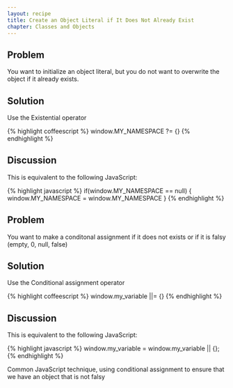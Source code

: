 ```yaml
---
layout: recipe
title: Create an Object Literal if It Does Not Already Exist
chapter: Classes and Objects
---
```

## Problem

You want to initialize an object literal, but you do not want to overwrite the object if it already exists.

## Solution

Use the Existential operator

{% highlight coffeescript %}
window.MY_NAMESPACE ?= {}
{% endhighlight %}

## Discussion

This is equivalent to the following JavaScript:

{% highlight javascript %}
if(window.MY_NAMESPACE == null) {
  window.MY_NAMESPACE = window.MY_NAMESPACE
}
{% endhighlight %}

## Problem

You want to make a conditonal assignment if it does not exists or if it is falsy (empty, 0, null, false)

## Solution

Use the Conditional assignment operator

{% highlight coffeescript %}
window.my_variable ||= {}
{% endhighlight %}

## Discussion

This is equivalent to the following JavaScript:

{% highlight javascript %}
window.my_variable = window.my_variable || {};
{% endhighlight %}

Common JavaScript technique, using conditional assignment to ensure that we have an object that is not falsy
